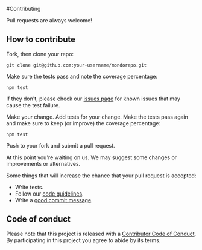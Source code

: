 #Contributing

Pull requests are always welcome!

## How to contribute
Fork, then clone your repo:

    git clone git@github.com:your-username/mondorepo.git
    
Make sure the tests pass and note the coverage percentage:

    npm test

If they don't, please check our [issues page](https://github.com/sencha/mondorepo/issues) for known issues that
may cause the test failure.

Make your change. Add tests for your change. Make the tests pass again and make sure to keep (or improve) the coverage percentage:

    npm test

Push to your fork and submit a pull request.

At this point you're waiting on us. We may suggest some changes or improvements or alternatives.

Some things that will increase the chance that your pull request is accepted:

- Write tests.
- Follow our [code guidelines](https://github.com/sencha/code-guidelines).
- Write a [good commit message](http://tbaggery.com/2008/04/19/a-note-about-git-commit-messages.html).

## Code of conduct
Please note that this project is released with a [Contributor Code of Conduct](CODE_OF_CONDUCT.md). By participating in this project you agree to abide by its terms.